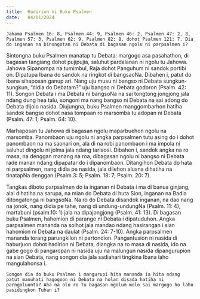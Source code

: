 ```yaml
---
title:  Hadirion ni Buku Psalmen
date:   04/01/2024
---
```


`Jahama Psalmen 16: 8, Psalmen 44: 9, Psalmen 46: 2, Psalmen 47: 2, 8, Psalmen 57: 3, Psalmen 62: 9, Psalmen 82: 8, dohot Psalmen 121: 7. Dia do inganan na binongotan ni Debata di bagasan ngolu ni parpsalmen i?`

Sintongna buku Psalmen manatap tu Debata: margogo asa pasahathon, di bagasan tangiang dohot pujipujia, saluhut pardalanan ni ngolu tu Jahowa. Jahowa Sipanompa na tumimbul, Raja dohot Panguhum ni sandok portibi on. Dipatupa Ibana do sandok na ringkot di bangsaoNa. Dibahen i, patut do Ibana sihaposan ganup ari. Nang uju musu ni bangso ni Debata sungkun-sungkun, “didia do Debatam?” uju bangso ni Debata godoron (Psalm. 42: 11). Songon Debata i ma Debata ni bangsoNa na sai tongtong jongjong jala ndang dung hea talu, songoni ma nang bangso ni Debata na sai adong do Debata dijolo nasida. Diujungna, buku Psalmen manggombarhon hatiha sandok bangso dohot nasa tompaan ro marsomba tu adopan ni Debata (Psalm. 47: 1; Psalm. 64: 10).

Marhaposan tu Jahowa di bagasan ngolu maparbuehon ngolu na marsomba. Panombaon uju ngolu ni angka parpsalmen tutu asing do i dohot panombaon na ma saonari on, ala di na robi panombaon i ma impola ni saluhut dingolu ni jolma jala ndang tarlaosi. Dibahen i, sandok angka na ro masa, na denggan manang na roa, dibagasan ngolu ni bangso ni Debata rade manan ndang dipapatar do i dipanombaon. Ditangihon Debata do hata ni parpsalmen, nang didia pe nasida, jala dilehon alusna dihatiha na tinatapNa denggan (Psalm.3: 5; Psalm. 18: 7; Psalm. 20: 7).

Tangkas diboto parpsalmen do ia inganan ni Debata i ma di banua ginjang, alai dihatiha na sarupa, na mian do Debata di huta Sion, inganan na Badia ditongatonga ni bangsoNa. Na ro do Debata disandok inganan, na dao nang na jonok, nang didia pe tahe, nang di undung-undungNa (Psalm. 11: 4), martabuni (psalm.10: 1) jala na dipajongjong (Psalm. 41: 13). Di bagasan buku Psalmen, hahomion di parange ni Debata i dipatuduhon. Angka parpsalmen mananda na solhot jala mandao ndang hasirangan i sian hahomion ni Debata na daulat (Psalm. 24: 7-10). Angka parpsalmen mananda torang parungkilon ni partondion. Pangantusion ni nasida di haburjuon dohot hadirion ni Debata, diangka na ro masa di nasida, ido na gabe gogo di pangaropan ni nasida uju na malungun nasida dipangurupion na sian Debata, nang songon dia jala sadiahari tingkina Ibana laho mangulahonsa i.

`Songon dia do buku Psalmen i mangurupi hita mananda ia hita ndang patut manuhati hagogoon ni Debata na holan disada hatiha ni parngoluonta? Aha na olo ro tu bagasan ngolum molo sai margogo ho laho pasidingkon Tuhan i?`